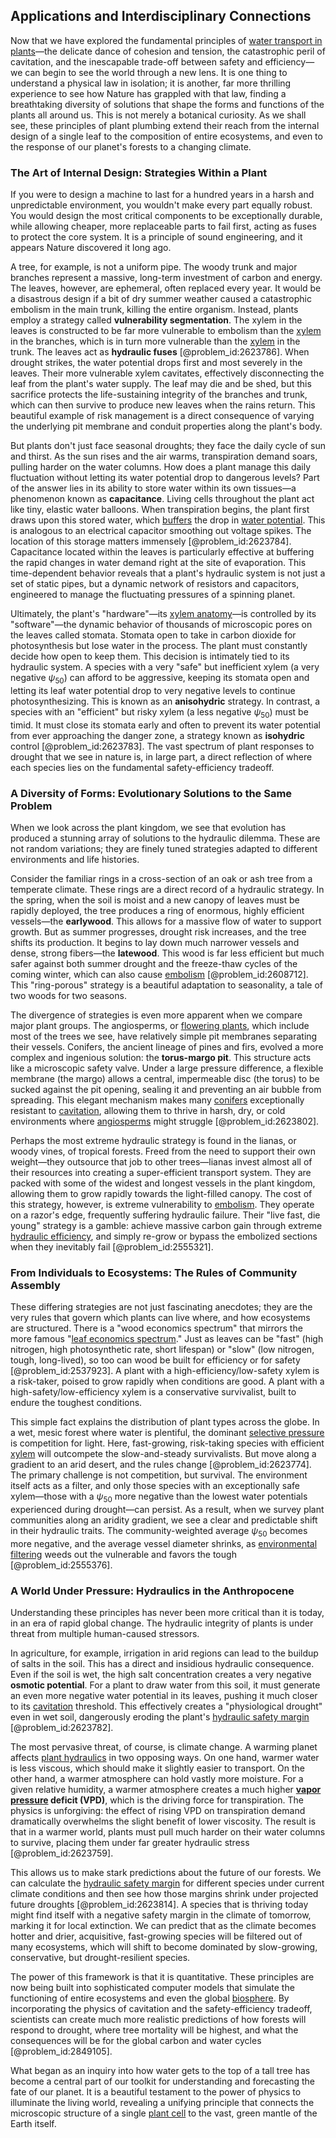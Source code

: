 ## Applications and Interdisciplinary Connections

Now that we have explored the fundamental principles of [water transport in plants](@article_id:140336)—the delicate dance of cohesion and tension, the catastrophic peril of cavitation, and the inescapable trade-off between safety and efficiency—we can begin to see the world through a new lens. It is one thing to understand a physical law in isolation; it is another, far more thrilling experience to see how Nature has grappled with that law, finding a breathtaking diversity of solutions that shape the forms and functions of the plants all around us. This is not merely a botanical curiosity. As we shall see, these principles of plant plumbing extend their reach from the internal design of a single leaf to the composition of entire ecosystems, and even to the response of our planet's forests to a changing climate.

### The Art of Internal Design: Strategies Within a Plant

If you were to design a machine to last for a hundred years in a harsh and unpredictable environment, you wouldn't make every part equally robust. You would design the most critical components to be exceptionally durable, while allowing cheaper, more replaceable parts to fail first, acting as fuses to protect the core system. It is a principle of sound engineering, and it appears Nature discovered it long ago.

A tree, for example, is not a uniform pipe. The woody trunk and major branches represent a massive, long-term investment of carbon and energy. The leaves, however, are ephemeral, often replaced every year. It would be a disastrous design if a bit of dry summer weather caused a catastrophic embolism in the main trunk, killing the entire organism. Instead, plants employ a strategy called **vulnerability segmentation**. The xylem in the leaves is constructed to be far more vulnerable to embolism than the [xylem](@article_id:141125) in the branches, which is in turn more vulnerable than the [xylem](@article_id:141125) in the trunk. The leaves act as **hydraulic fuses** [@problem_id:2623786]. When drought strikes, the water potential drops first and most severely in the leaves. Their more vulnerable xylem cavitates, effectively disconnecting the leaf from the plant's water supply. The leaf may die and be shed, but this sacrifice protects the life-sustaining integrity of the branches and trunk, which can then survive to produce new leaves when the rains return. This beautiful example of risk management is a direct consequence of varying the underlying pit membrane and conduit properties along the plant's body.

But plants don't just face seasonal droughts; they face the daily cycle of sun and thirst. As the sun rises and the air warms, transpiration demand soars, pulling harder on the water columns. How does a plant manage this daily fluctuation without letting its water potential drop to dangerous levels? Part of the answer lies in its ability to store water within its own tissues—a phenomenon known as **capacitance**. Living cells throughout the plant act like tiny, elastic water balloons. When transpiration begins, the plant first draws upon this stored water, which [buffers](@article_id:136749) the drop in [water potential](@article_id:145410). This is analogous to an electrical capacitor smoothing out voltage spikes. The location of this storage matters immensely [@problem_id:2623784]. Capacitance located within the leaves is particularly effective at buffering the rapid changes in water demand right at the site of evaporation. This time-dependent behavior reveals that a plant's hydraulic system is not just a set of static pipes, but a dynamic network of resistors and capacitors, engineered to manage the fluctuating pressures of a spinning planet.

Ultimately, the plant's "hardware"—its [xylem anatomy](@article_id:175867)—is controlled by its "software"—the dynamic behavior of thousands of microscopic pores on the leaves called stomata. Stomata open to take in carbon dioxide for photosynthesis but lose water in the process. The plant must constantly decide how open to keep them. This decision is intimately tied to its hydraulic system. A species with a very "safe" but inefficient xylem (a very negative $\psi_{50}$) can afford to be aggressive, keeping its stomata open and letting its leaf water potential drop to very negative levels to continue photosynthesizing. This is known as an **anisohydric** strategy. In contrast, a species with an "efficient" but risky xylem (a less negative $\psi_{50}$) must be timid. It must close its stomata early and often to prevent its water potential from ever approaching the danger zone, a strategy known as **isohydric** control [@problem_id:2623783]. The vast spectrum of plant responses to drought that we see in nature is, in large part, a direct reflection of where each species lies on the fundamental safety-efficiency tradeoff.

### A Diversity of Forms: Evolutionary Solutions to the Same Problem

When we look across the plant kingdom, we see that evolution has produced a stunning array of solutions to the hydraulic dilemma. These are not random variations; they are finely tuned strategies adapted to different environments and life histories.

Consider the familiar rings in a cross-section of an oak or ash tree from a temperate climate. These rings are a direct record of a hydraulic strategy. In the spring, when the soil is moist and a new canopy of leaves must be rapidly deployed, the tree produces a ring of enormous, highly efficient vessels—the **earlywood**. This allows for a massive flow of water to support growth. But as summer progresses, drought risk increases, and the tree shifts its production. It begins to lay down much narrower vessels and dense, strong fibers—the **latewood**. This wood is far less efficient but much safer against both summer drought and the freeze-thaw cycles of the coming winter, which can also cause [embolism](@article_id:153705) [@problem_id:2608712]. This "ring-porous" strategy is a beautiful adaptation to seasonality, a tale of two woods for two seasons.

The divergence of strategies is even more apparent when we compare major plant groups. The angiosperms, or [flowering plants](@article_id:191705), which include most of the trees we see, have relatively simple pit membranes separating their vessels. Conifers, the ancient lineage of pines and firs, evolved a more complex and ingenious solution: the **torus-margo pit**. This structure acts like a microscopic safety valve. Under a large pressure difference, a flexible membrane (the margo) allows a central, impermeable disc (the torus) to be sucked against the pit opening, sealing it and preventing an air bubble from spreading. This elegant mechanism makes many [conifers](@article_id:267705) exceptionally resistant to [cavitation](@article_id:139225), allowing them to thrive in harsh, dry, or cold environments where [angiosperms](@article_id:147185) might struggle [@problem_id:2623802].

Perhaps the most extreme hydraulic strategy is found in the lianas, or woody vines, of tropical forests. Freed from the need to support their own weight—they outsource that job to other trees—lianas invest almost all of their resources into creating a super-efficient transport system. They are packed with some of the widest and longest vessels in the plant kingdom, allowing them to grow rapidly towards the light-filled canopy. The cost of this strategy, however, is extreme vulnerability to [embolism](@article_id:153705). They operate on a razor's edge, frequently suffering hydraulic failure. Their "live fast, die young" strategy is a gamble: achieve massive carbon gain through extreme [hydraulic efficiency](@article_id:265967), and simply re-grow or bypass the embolized sections when they inevitably fail [@problem_id:2555321].

### From Individuals to Ecosystems: The Rules of Community Assembly

These differing strategies are not just fascinating anecdotes; they are the very rules that govern which plants can live where, and how ecosystems are structured. There is a "wood economics spectrum" that mirrors the more famous "[leaf economics spectrum](@article_id:155617)." Just as leaves can be "fast" (high nitrogen, high photosynthetic rate, short lifespan) or "slow" (low nitrogen, tough, long-lived), so too can wood be built for efficiency or for safety [@problem_id:2537923]. A plant with a high-efficiency/low-safety xylem is a risk-taker, poised to grow rapidly when conditions are good. A plant with a high-safety/low-efficiency xylem is a conservative survivalist, built to endure the toughest conditions.

This simple fact explains the distribution of plant types across the globe. In a wet, mesic forest where water is plentiful, the dominant [selective pressure](@article_id:167042) is competition for light. Here, fast-growing, risk-taking species with efficient [xylem](@article_id:141125) will outcompete the slow-and-steady survivalists. But move along a gradient to an arid desert, and the rules change [@problem_id:2623774]. The primary challenge is not competition, but survival. The environment itself acts as a filter, and only those species with an exceptionally safe xylem—those with a $\psi_{50}$ more negative than the lowest water potentials experienced during drought—can persist. As a result, when we survey plant communities along an aridity gradient, we see a clear and predictable shift in their hydraulic traits. The community-weighted average $\psi_{50}$ becomes more negative, and the average vessel diameter shrinks, as [environmental filtering](@article_id:192897) weeds out the vulnerable and favors the tough [@problem_id:2555376].

### A World Under Pressure: Hydraulics in the Anthropocene

Understanding these principles has never been more critical than it is today, in an era of rapid global change. The hydraulic integrity of plants is under threat from multiple human-caused stressors.

In agriculture, for example, irrigation in arid regions can lead to the buildup of salts in the soil. This has a direct and insidious hydraulic consequence. Even if the soil is wet, the high salt concentration creates a very negative **osmotic potential**. For a plant to draw water from this soil, it must generate an even more negative water potential in its leaves, pushing it much closer to its [cavitation](@article_id:139225) threshold. This effectively creates a "physiological drought" even in wet soil, dangerously eroding the plant's [hydraulic safety margin](@article_id:154500) [@problem_id:2623782].

The most pervasive threat, of course, is climate change. A warming planet affects [plant hydraulics](@article_id:145040) in two opposing ways. On one hand, warmer water is less viscous, which should make it slightly easier to transport. On the other hand, a warmer atmosphere can hold vastly more moisture. For a given relative humidity, a warmer atmosphere creates a much higher **[vapor pressure](@article_id:135890) deficit (VPD)**, which is the driving force for transpiration. The physics is unforgiving: the effect of rising VPD on transpiration demand dramatically overwhelms the slight benefit of lower viscosity. The result is that in a warmer world, plants must pull much harder on their water columns to survive, placing them under far greater hydraulic stress [@problem_id:2623759].

This allows us to make stark predictions about the future of our forests. We can calculate the [hydraulic safety margin](@article_id:154500) for different species under current climate conditions and then see how those margins shrink under projected future droughts [@problem_id:2623814]. A species that is thriving today might find itself with a negative safety margin in the climate of tomorrow, marking it for local extinction. We can predict that as the climate becomes hotter and drier, acquisitive, fast-growing species will be filtered out of many ecosystems, which will shift to become dominated by slow-growing, conservative, but drought-resilient species.

The power of this framework is that it is quantitative. These principles are now being built into sophisticated computer models that simulate the functioning of entire ecosystems and even the global [biosphere](@article_id:183268). By incorporating the physics of cavitation and the safety-efficiency tradeoff, scientists can create much more realistic predictions of how forests will respond to drought, where tree mortality will be highest, and what the consequences will be for the global carbon and water cycles [@problem_id:2849105].

What began as an inquiry into how water gets to the top of a tall tree has become a central part of our toolkit for understanding and forecasting the fate of our planet. It is a beautiful testament to the power of physics to illuminate the living world, revealing a unifying principle that connects the microscopic structure of a single [plant cell](@article_id:274736) to the vast, green mantle of the Earth itself.